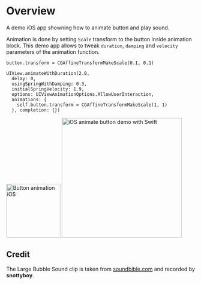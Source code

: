 # Overview

A demo iOS app showning how to animate button and play sound.

Animation is done by setting `Scale` transform to the button inside animation block. This demo app allows to tweak `duration`, `damping` and `velocity` parameters of the animation function. 

    button.transform = CGAffineTransformMakeScale(0.1, 0.1)
    
    UIView.animateWithDuration(2.0,
      delay: 0,
      usingSpringWithDamping: 0.3,
      initialSpringVelocity: 1.9,
      options: UIViewAnimationOptions.AllowUserInteraction,
      animations: {
        self.button.transform = CGAffineTransformMakeScale(1, 1)
      }, completion: {})

<img src='https://raw.githubusercontent.com/evgenyneu/bubble-button-animation-ios-swift/master/images/animation.gif' width='144' alt='Button animation iOS'>

<img src='https://raw.githubusercontent.com/evgenyneu/bubble-button-animation-ios-swift/master/images/screenshot.png' width='320' alt='iOS animate button demo with Swift'>


## Credit

The Large Bubble Sound clip is taken from [soundbible.com](http://soundbible.com/1345-Large-Bubble.html) and recorded by **snottyboy**.
